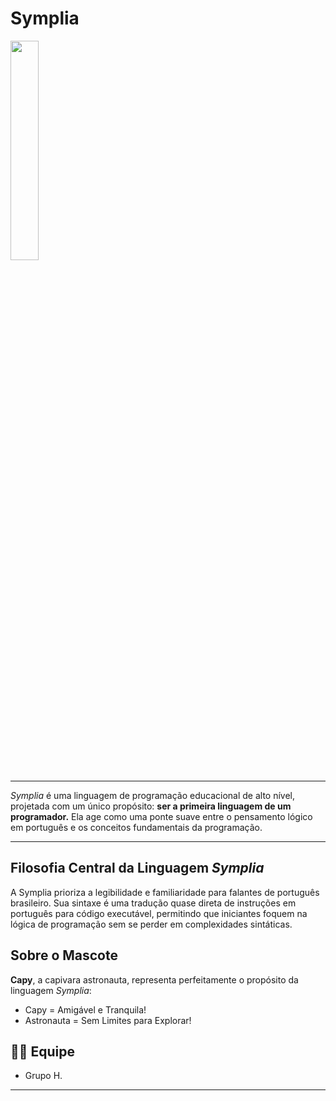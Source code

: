 # Symplia 
<img src="https://github.com/N3333xus/Symplia/blob/main/Logo/Symplia-Logo.png" width=30% height=30%> 

---

*Symplia* é uma linguagem de programação educacional de alto nível, projetada com um único propósito: **ser a primeira linguagem de um programador.** Ela age como uma ponte suave entre o pensamento lógico em português e os conceitos fundamentais da programação.

---

## Filosofia Central da Linguagem *Symplia*

A Symplia prioriza a legibilidade e familiaridade para falantes de português brasileiro. Sua sintaxe é uma tradução quase direta de instruções em português para código executável, permitindo que iniciantes foquem na lógica de programação sem se perder em complexidades sintáticas.

## Sobre o Mascote

**Capy**, a capivara astronauta, representa perfeitamente o propósito da linguagem *Symplia*:

- Capy = Amigável e Tranquila!
- Astronauta = Sem Limites para Explorar!


## 👨‍💻 Equipe

- Grupo H.

---
